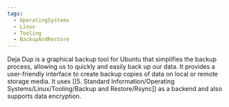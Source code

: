 ```yaml
---
tags:
  - OperatingSystems
  - Linux
  - Tooling
  - BackupAndRestore
---
```

Deja Dup is a graphical backup tool for Ubuntu that simplifies the backup process, allowing us to quickly and easily back up our data. It provides a user-friendly interface to create backup copies of data on local or remote storage media. It uses [[5. Standard Information/Operating Systems/Linux/Tooling/Backup and Restore/Rsync]] as a backend and also supports data encryption.